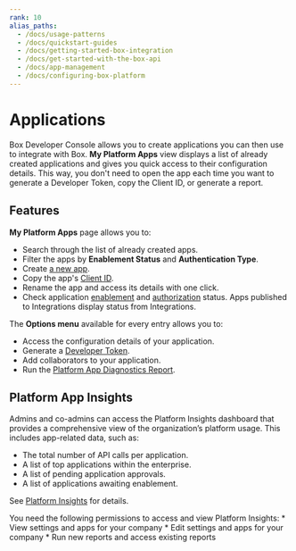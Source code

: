 ```yaml
---
rank: 10
alias_paths:
  - /docs/usage-patterns
  - /docs/quickstart-guides
  - /docs/getting-started-box-integration
  - /docs/get-started-with-the-box-api
  - /docs/app-management
  - /docs/configuring-box-platform
---
```


# Applications

Box Developer Console allows you to create applications
you can then use to integrate with Box.
**My Platform Apps** view displays a list of already created applications
and gives you quick access to their configuration details.
This way, you don't need to open
the app each time you want to generate
a Developer Token, copy the Client ID, or generate a report.

## Features

**My Platform Apps** page allows you to:

* Search through the list of already created apps.
* Filter the apps by **Enablement Status** and **Authentication Type**.
* Create [a new app][select].
* Copy the app's [Client ID][clientcredentials].
* Rename the app and access its details with one click.
* Check application [enablement][enablement] and [authorization][authorization] status. Apps published to Integrations display status from Integrations.

The **Options menu** available for every entry allows you to:

* Access the configuration details of your application.
* Generate a [Developer Token][token].
* Add collaborators to your application.
* Run the [Platform App Diagnostics Report][report].

## Platform App Insights

Admins and co-admins can access the Platform Insights
dashboard that provides a comprehensive
view of the organization’s platform usage.
This includes app-related data, such as:

* The total number of API calls per application.
* A list of top applications within the enterprise.
* A list of pending application approvals.
* A list of applications awaiting enablement.

See [Platform Insights][insights] for details.

<Message type='notice'>
You need the following permissions to access
and view Platform Insights:
  * View settings and apps for your company
  * Edit settings and apps for your company
  * Run new reports and access existing reports
</Message>

[token]: g://authentication/tokens/developer-tokens
[authorization]: g://authorization
[enablement]: g://authorization/custom-app-approval#user-authentication-apps
[select]: g://applications/app-types/select
[report]: g://api-calls/permissions-and-errors/app-diagnostics-report
[clientcredentials]: g://authentication/client-credentials
[insights]: https://support.box.com/hc/en-us/articles20738406915219-Platform-Insights
